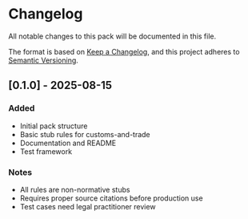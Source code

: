 # Changelog

All notable changes to this pack will be documented in this file.

The format is based on [Keep a Changelog](https://keepachangelog.com/en/1.0.0/),
and this project adheres to [Semantic Versioning](https://semver.org/spec/v2.0.0.html).

## [0.1.0] - 2025-08-15

### Added
- Initial pack structure
- Basic stub rules for customs-and-trade
- Documentation and README
- Test framework

### Notes
- All rules are non-normative stubs
- Requires proper source citations before production use
- Test cases need legal practitioner review
